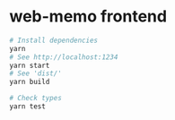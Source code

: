 web-memo frontend
========

```bash
# Install dependencies
yarn
# See http://localhost:1234
yarn start
# See 'dist/'
yarn build

# Check types
yarn test
```
